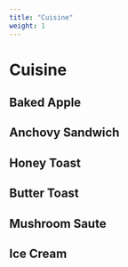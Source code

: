 ```yaml
---
title: "Cuisine"
weight: 1
---
```

# Cuisine
## Baked Apple
## Anchovy Sandwich
## Honey Toast
## Butter Toast
## Mushroom Saute
## Ice Cream
